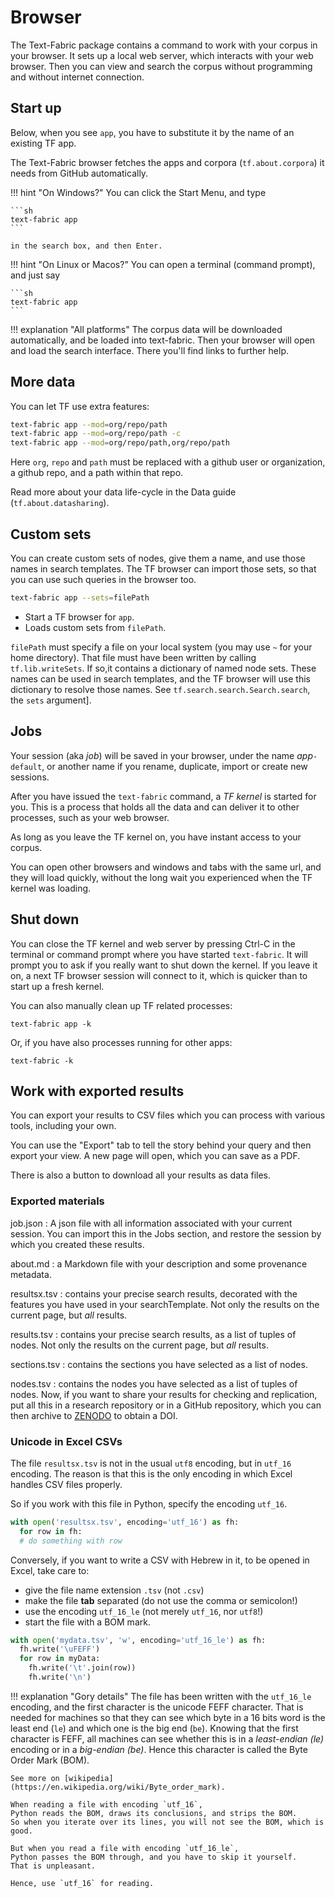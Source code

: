 # Browser

The Text-Fabric package contains a command to
work with your corpus in your browser.
It sets up a local web server, which interacts with your web browser.
Then you can view and search the corpus without programming and without
internet connection.

## Start up

Below, when you see `app`, you have to substitute it by the name
of an existing TF app.

The Text-Fabric browser fetches the apps and corpora (`tf.about.corpora`)
it needs from GitHub automatically.

!!! hint "On Windows?"
    You can click the Start Menu, and type

    ```sh
    text-fabric app
    ```

    in the search box, and then Enter.

!!! hint "On Linux or Macos?"
    You can open a terminal (command prompt), and just say

    ```sh
    text-fabric app
    ```

!!! explanation "All platforms"
    The corpus data will be downloaded automatically,
    and be loaded into text-fabric.
    Then your browser will open and load the search interface.
    There you'll find links to further help.

## More data

You can let TF use extra features: 

```sh
text-fabric app --mod=org/repo/path
text-fabric app --mod=org/repo/path -c
text-fabric app --mod=org/repo/path,org/repo/path
```

Here `org`, `repo` and `path` must be replaced with a github user or organization,
a github repo, and a path within that repo.

Read more about your data life-cycle in the Data guide (`tf.about.datasharing`).

## Custom sets

You can create custom sets of nodes, give them a name, and use those names
in search templates. 
The TF browser can import those sets, so that you can use such queries in the browser too.

```sh
text-fabric app --sets=filePath
```

* Start a TF browser for `app`.
* Loads custom sets from `filePath`.

`filePath` must specify a file on your local system
(you may use `~` for your home directory).
That file must have been written by calling
`tf.lib.writeSets`.
If so,it contains a dictionary of named node sets.
These names can be used in search templates,
and the TF browser will use this dictionary to resolve those names.
See `tf.search.search.Search.search`, the `sets` argument].

## Jobs

Your session (aka *job*) will be saved in your browser,
under the name *app*`-default`,
or another name if you rename, duplicate, import or create new sessions.

After you have issued the `text-fabric` command, a *TF kernel* is started for you.
This is a process that holds all the data and can deliver it to other processes,
such as your web browser.

As long as you leave the TF kernel on, you have instant access to your corpus.

You can open other browsers and windows and tabs with the same url,
and they will load quickly,
without the long wait you experienced when the TF kernel was loading.

## Shut down

You can close the TF kernel and web server by pressing Ctrl-C in the terminal
or command prompt where you have started `text-fabric`.
It will prompt you to ask if you really want to shut down the kernel.
If you leave it on, a next TF browser session will connect to it, which is quicker
than to start up a fresh kernel.

You can also manually clean up TF related processes:

`text-fabric app -k`

Or, if you have also processes running for other apps:

`text-fabric -k` 

## Work with exported results

You can export your results to CSV files which you can process with various tools,
including your own.

You can use the "Export" tab to tell the story behind your query and then export
your view.
A new page will open, which you can save as a PDF.

There is also a button to download all your results as data files.

### Exported materials
job.json
:   A json file with all information associated with your current session.
    You can import this in the Jobs section, and restore the session by which
    you created these results.

about.md
:   a Markdown file with your description and some provenance metadata.

resultsx.tsv
:   contains your precise search results, decorated with the features
    you have used in your searchTemplate.
    Not only the results on the current page, but *all* results.

results.tsv
:   contains your precise search results, as a list of tuples of nodes.
    Not only the results on the current page, but *all* results.

sections.tsv
:   contains the sections you have selected as a list of nodes.

nodes.tsv
:   contains the nodes you have selected as a list of tuples of nodes.
    Now, if you want to share your results for checking and replication,
    put all this in a research repository or in a GitHub repository,
    which you can then archive to [ZENODO](https://zenodo.org) to obtain a DOI.

### Unicode in Excel CSVs

The file `resultsx.tsv` is not in the usual `utf8` encoding,
but in `utf_16` encoding.
The reason is that this is the only encoding
in which Excel handles CSV files properly.

So if you work with this file in Python, specify the encoding `utf_16`.

```python
with open('resultsx.tsv', encoding='utf_16') as fh:
  for row in fh:
  # do something with row 
```

Conversely, if you want to write a CSV with Hebrew in it,
to be opened in Excel, take care to:

* give the file name extension `.tsv` (not `.csv`)
* make the file **tab** separated (do not use the comma or semicolon!)
* use the encoding `utf_16_le` (not merely `utf_16`, nor `utf8`!)
* start the file with a BOM mark.

```python
with open('mydata.tsv', 'w', encoding='utf_16_le') as fh:
  fh.write('\uFEFF')
  for row in myData:
    fh.write('\t'.join(row))
    fh.write('\n')
```

!!! explanation "Gory details"
    The file has been written with the `utf_16_le` encoding,
    and the first character is the unicode
    FEFF character.
    That is needed for machines so that they can see which byte in a 16 bits word is
    the least end (`le`) and which one is the big end (`be`).
    Knowing that the first character is FEFF,
    all machines can see whether this is in a *least-endian (le)* encoding
    or in a  *big-endian (be)*.
    Hence this character is called the Byte Order Mark (BOM).
    
    See more on [wikipedia](https://en.wikipedia.org/wiki/Byte_order_mark).

    When reading a file with encoding `utf_16`,
    Python reads the BOM, draws its conclusions, and strips the BOM.
    So when you iterate over its lines, you will not see the BOM, which is good.
    
    But when you read a file with encoding `utf_16_le`,
    Python passes the BOM through, and you have to skip it yourself.
    That is unpleasant.
    
    Hence, use `utf_16` for reading.  
